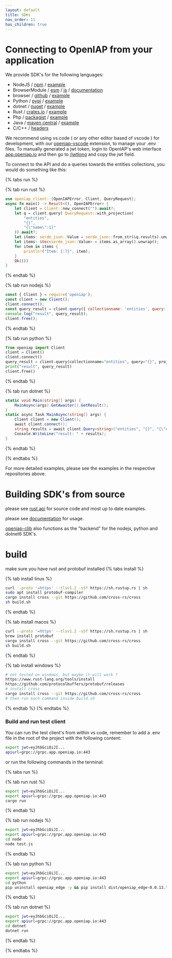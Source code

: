 ```yaml
---
layout: default
title: SDKs
nav_order: 11
has_children: true
---
```


# Connecting to OpenIAP from your application
We provide SDK's for the following languages:
- NodeJS / [npm](https://www.npmjs.com/package/openiap) / [example](https://github.com/skadefro/nodetest)
- BrowserModule / [esm](https://github.com/openiap/jsapi/tree/esm) / [js](https://github.com/openiap/jsapi) / [documentation](https://docs.openiap.io/docs/sdk/nodesdk/classes/openiap.html#constructor)
- browser / [github](https://github.com/openiap/jsapi) / [example](https://github.com/openiap/core-web/tree/v3)
- Python / [pypi](https://pypi.org/project/openiap-edge/) / [example](https://github.com/openiap/pythontest)
- dotnet / [nuget](https://www.nuget.org/packages/OpenIAP/) / [example](https://github.com/skadefro/dotnettest)
- Rust / [crates.io](https://crates.io/crates/openiap-client) / [example](https://github.com/openiap/rustapi/tree/main/crates/cli)
- Php / [packagist](https://packagist.org/packages/openiap/client) / [example](https://github.com/skadefro/phptest)
- Java / [maven central](https://central.sonatype.com/artifact/io.openiap/client) / [example](https://github.com/skadefro/javatest)
- C/C++ / [headers](https://raw.githubusercontent.com/openiap/rustapi/refs/heads/main/crates/clib/clib_openiap.h)

We recommend using vs.code ( or any other editor based of vscode ) for development, with our [openiap-vscode](https://marketplace.visualstudio.com/items?itemName=openiap.openiap-assistant) extension, to manage your .env files. To manually generated a jwt token, login to OpenIAP's web interface [app.openiap.io](https://app.openiap.io) and then go to [/jwtlong](https://app.openiap.io/jwtlong) and copy the jwt field.

To connect to the API and do a queries towards the entities collections, you would do something like this:

{% tabs run %}

{% tab run rust %}
```rust
use openiap_client::{OpenIAPError, Client, QueryRequest};
async fn main() -> Result<(), OpenIAPError> {
    let client = Client::new_connect("").await?;
    let q = client.query( QueryRequest::with_projection(
        "entities",
        "{}",
        "{\"name\":1}"
    )).await?;
    let items: serde_json::Value = serde_json::from_str(&q.results).unwrap();
    let items: &Vec<serde_json::Value> = items.as_array().unwrap();
    for item in items {
        println!("Item: {:?}", item);
    }
    Ok(())
}
```
{% endtab %}

{% tab run nodejs %}
```javascript
const { Client } = require('openiap');
const client = new Client();
client.connect();
const query_result = client.query({ collectionname: 'entities', query: '{}', projection: '{"name":1}' });
console.log("result", query_result);
client.free();
```
{% endtab %}

{% tab run python %}
```python
from openiap import Client
client = Client()
client.connect()
query_result = client.query(collectionname="entities", query="{}", projection="{\"name\": 1}")
print("result", query_result)
client.free()
```
{% endtab %}

{% tab run dotnet %}
```csharp
static void Main(string[] args) {
    MainAsync(args).GetAwaiter().GetResult();
}
static async Task MainAsync(string[] args) {
    Client client = new Client();
    await client.connect();
    string results = await client.Query<string>("entities", "{}", "{\"name\": 1}");
    Console.WriteLine("result: " + results);    
}
```
{% endtab %}

{% endtabs %}

For more detailed examples, please see the examples in the respective repositories above.


# Building SDK's from source

please see [rust api](https://github.com/openiap/rustapi/) for source code and most up to date examples.

please see [documentation](https://docs.rs/openiap-client/latest/openiap_client/) for usage.

[openiap-clib](https://crates.io/crates/openiap-clib) also functions as the "backend" for the nodejs, python and dotnet6 SDK's.

# build
make sure you have rust and protobuf installed
{% tabs install %}

{% tab install linux %}
```bash
curl --proto '=https' --tlsv1.2 -sSf https://sh.rustup.rs | sh
sudo apt install protobuf-compiler
cargo install cross --git https://github.com/cross-rs/cross
sh build.sh
```
{% endtab %}

{% tab install macos %}
```bash
curl --proto '=https' --tlsv1.2 -sSf https://sh.rustup.rs | sh
brew install protobuf
cargo install cross --git https://github.com/cross-rs/cross
sh build.sh
```
{% endtab %}

{% tab install windows %}
```bash
# not tested on windows, but maybe it will work ?
https://www.rust-lang.org/tools/install
https://github.com/protocolbuffers/protobuf/releases
# install cross
cargo install cross --git https://github.com/cross-rs/cross
# then run each command inside build.sh
```
{% endtab %}
{% endtabs %}

### Build and run test client
You can run the test client's from within vs code, remember to add a .env file in the root of the project with the following content:
```bash
export jwt=eyJhbGciOiJI...
apiurl=grpc://grpc.app.openiap.io:443
```
or run the following commands in the terminal:

{% tabs run %}

{% tab run rust %}
```bash
export jwt=eyJhbGciOiJI...
export apiurl=grpc://grpc.app.openiap.io:443
cargo run
```
{% endtab %}

{% tab run nodejs %}
```bash
export jwt=eyJhbGciOiJI...
export apiurl=grpc://grpc.app.openiap.io:443
cd node
node test.js
```
{% endtab %}

{% tab run python %}
```bash
export jwt=eyJhbGciOiJI...
export apiurl=grpc://grpc.app.openiap.io:443
cd python
pip uninstall openiap_edge -y && pip install dist/openiap_edge-0.0.13.tar.gz && python test.py
```
{% endtab %}

{% tab run dotnet %}
```bash
export jwt=eyJhbGciOiJI...
export apiurl=grpc://grpc.app.openiap.io:443
cd dotnet
dotnet run
```
{% endtab %}

{% endtabs %}
